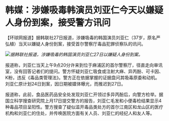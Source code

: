 # 韩媒：涉嫌吸毒韩演员刘亚仁今天以嫌疑人身份到案，接受警方讯问

【环球网报道】据韩联社27日报道，涉嫌吸毒的韩国演员刘亚仁（37岁，原名严弘植）当天以嫌疑人身份到案，接受首尔警察厅毒品犯罪侦察队的讯问。

![](https://inews.gtimg.com/news_bt/O4V3P6zwZ9nlMkpdyWOqhm3MYTtTfLF_577Tum4v4AlU0AA/1000)_据韩联社报道，涉嫌吸毒的韩国演员刘亚仁27日以嫌疑人身份到案。_

报道称，刘亚仁当天上午9点20分许来到位于麻浦区的首尔警察厅，径直走向审讯室，没有回答记者们的提问。警方怀疑刘亚仁吸食或注射大麻、异丙酚、可卡因、K粉，违反《毒品类管理法》。警方正在依据掌握的证据盘问其吸毒原委和动机。刘亚仁原计划24日到案，因日期被媒体曝光，而推迟到27日。

报道称，此前，食品医药品安全处发现刘亚仁开领过多异丙酚后，向警方检举。据国立科学搜查研究院上月17日提交警方的报告，刘亚仁毛发和小便毒检结果显示4种毒品项目呈阳性。警方搜查了疑似滥开毒品类处方的首尔江南区和龙山区的医疗机构和刘亚仁的住处，并传唤医院方面有关人员、刘亚仁的经纪人和友人等。

